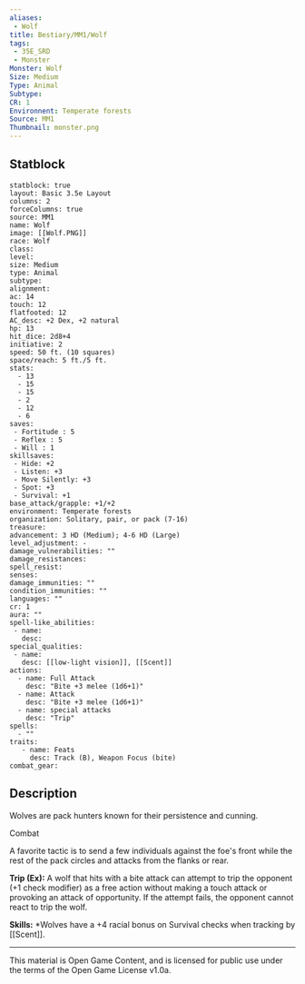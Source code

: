 ```yaml
---
aliases:
 - Wolf
title: Bestiary/MM1/Wolf
tags: 
 - 35E_SRD
 - Monster
Monster: Wolf
Size: Medium
Type: Animal
Subtype: 
CR: 1
Environnent: Temperate forests
Source: MM1
Thumbnail: monster.png
---
```


## Statblock

```statblock
statblock: true
layout: Basic 3.5e Layout
columns: 2
forceColumns: true
source: MM1 
name: Wolf
image: [[Wolf.PNG]]
race: Wolf
class: 
level: 
size: Medium
type: Animal
subtype: 
alignment: 
ac: 14
touch: 12
flatfooted: 12
AC_desc: +2 Dex, +2 natural
hp: 13
hit_dice: 2d8+4
initiative: 2
speed: 50 ft. (10 squares)
space/reach: 5 ft./5 ft.
stats:
  - 13
  - 15
  - 15
  - 2
  - 12
  - 6
saves:
 - Fortitude : 5
 - Reflex : 5
 - Will : 1
skillsaves:
 - Hide: +2
 - Listen: +3
 - Move Silently: +3
 - Spot: +3
 - Survival: +1
base_attack/grapple: +1/+2
environment: Temperate forests
organization: Solitary, pair, or pack (7-16)
treasure: 
advancement: 3 HD (Medium); 4-6 HD (Large)
level_adjustment: -
damage_vulnerabilities: ""
damage_resistances: 
spell_resist: 
senses: 
damage_immunities: ""
condition_immunities: ""
languages: ""
cr: 1
aura: ""
spell-like_abilities:
 - name: 
   desc: 
special_qualities:
 - name:
   desc: [[low-light vision]], [[Scent]]
actions:
  - name: Full Attack
    desc: "Bite +3 melee (1d6+1)"
  - name: Attack
    desc: "Bite +3 melee (1d6+1)"
  - name: special attacks
    desc: "Trip"
spells:
  - ""
traits:
   - name: Feats
     desc: Track (B), Weapon Focus (bite)
combat_gear:  
```

## Description



Wolves are pack hunters known for their persistence and cunning.

Combat

A favorite tactic is to send a few individuals against the foe's front while the rest of the pack circles and attacks from the flanks or rear.


**Trip (Ex):** A wolf that hits with a bite attack can attempt to trip the opponent (+1 check modifier) as a free action without making a touch attack or provoking an attack of opportunity. If the attempt fails, the opponent cannot react to trip the wolf.


**Skills:** *Wolves have a +4 racial bonus on Survival checks when tracking by [[Scent]].

---

This material is Open Game Content, and is licensed for public use under the terms of the Open Game License v1.0a.
